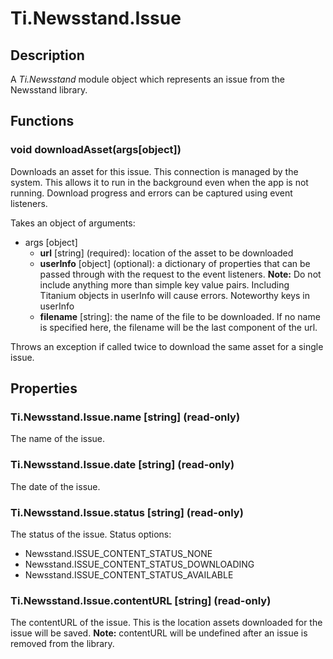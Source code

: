 # Ti.Newsstand.Issue

## Description

A _Ti.Newsstand_ module object which represents an issue from the Newsstand library.

## Functions

### void downloadAsset(args[object])

Downloads an asset for this issue. This connection is managed by the system. This allows it to run in the background even when the app is not running. Download progress and errors can be captured using event listeners.

Takes an object of arguments:

* args [object]
	* **url** [string] (required): location of the asset to be downloaded
	* **userInfo** [object] (optional): a dictionary of properties that can be passed through with the request to the event listeners. **Note:** Do not include anything more than simple key value pairs. Including Titanium objects in userInfo will cause errors. Noteworthy keys in userInfo
	* **filename** [string]: the name of the file to be downloaded. If no name is specified here, the filename will be the last component of the url.
	
Throws an exception if called twice to download the same asset for a single issue.

## Properties

### Ti.Newsstand.Issue.name [string] (read-only)

The name of the issue.

### Ti.Newsstand.Issue.date [string] (read-only)

The date of the issue.

### Ti.Newsstand.Issue.status [string] (read-only)

The status of the issue. Status options:

* Newsstand.ISSUE_CONTENT_STATUS_NONE
* Newsstand.ISSUE_CONTENT_STATUS_DOWNLOADING
* Newsstand.ISSUE_CONTENT_STATUS_AVAILABLE

### Ti.Newsstand.Issue.contentURL [string] (read-only)

The contentURL of the issue. This is the location assets downloaded for the issue will be saved.
**Note:** contentURL will be undefined after an issue is removed from the library.
